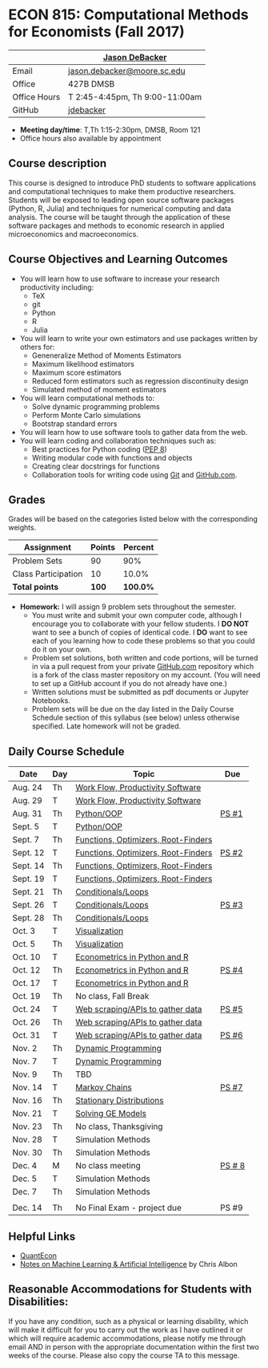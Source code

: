 # ECON 815: Computational Methods for Economists (Fall 2017) #

|  | [Jason DeBacker](http://jasondebacker.com) |
|--------------|--------------------------------------------------------------|
| Email | [jason.debacker@moore.sc.edu](mailto:jason.debacker@moore.sc.edu) |
| Office | 427B DMSB |
| Office Hours | T 2:45-4:45pm, Th 9:00-11:00am |
| GitHub | [jdebacker](https://github.com/jdebacker) |

* **Meeting day/time**: T,Th 1:15-2:30pm, DMSB, Room 121
* Office hours also available by appointment


## Course description ##

This course is designed to introduce PhD students to software applications and computational techniques to make them productive researchers. Students will be exposed to leading open source software packages (Python, R, Julia) and techniques for numerical computing and data analysis. The course will be taught through the application of these software packages and methods to economic research in applied microeconomics and macroeconomics.


## Course Objectives and Learning Outcomes ##

* You will learn how to use software to increase your research productivity including:
	* TeX
	* git
	* Python
	* R
	* Julia
* You will learn to write your own estimators and use packages written by others for:
	* Geneneralize Method of Moments Estimators
	* Maximum likelihood estimators
	* Maximum score estimators
	* Reduced form estimators such as regression discontinuity design
	* Simulated method of moment estimators
* You will learn computational methods to:
	* Solve dynamic programming problems
	* Perform Monte Carlo simulations
	* Bootstrap standard errors
* You will learn how to use software tools to gather data from the web.
* You will learn coding and collaboration techniques such as:
	* Best practices for Python coding ([PEP 8](https://www.python.org/dev/peps/pep-0008/))
	* Writing modular code with functions and objects
	* Creating clear docstrings for functions
	* Collaboration tools for writing code using [Git](https://git-scm.com/) and [GitHub.com](https://github.com/).


## Grades ##

Grades will be based on the categories listed below with the corresponding weights.

Assignment                   | Points |   Percent  |
-----------------------------|--------|------------|
Problem Sets                 |   90   |    90%   |
Class Participation                |   10   |    10.0%   |
**Total points**             | **100** | **100.0%** |

* **Homework:** I will assign 9 problem sets throughout the semester.
	* You must write and submit your own computer code, although I encourage you to collaborate with your fellow students. I **DO NOT** want to see a bunch of copies of identical code. I **DO** want to see each of you learning how to code these problems so that you could do it on your own.
	* Problem set solutions, both written and code portions, will be turned in via a pull request from your private [GitHub.com](https://git-scm.com/) repository which is a fork of the class master repository on my account. (You will need to set up a GitHub account if you do not already have one.)
	* Written solutions must be submitted as pdf documents or Jupyter Notebooks.
	* Problem sets will be due on the day listed in the Daily Course Schedule section of this syllabus (see below) unless otherwise specified. Late homework will not be graded.



## Daily Course Schedule ##

| Date     | Day | Topic                                  | Due    |
|----------|-----|----------------------------------------|--------|
| Aug. 24  | Th  | [Work Flow, Productivity Software](https://github.com/jdebacker/CompEcon_Fall17/tree/master/Productivity)       |        |
| Aug. 29  | T   | [Work Flow, Productivity Software](https://github.com/jdebacker/CompEcon_Fall17/tree/master/Productivity)         |        |
| Aug. 31  | Th  | [Python/OOP](https://github.com/jdebacker/CompEcon_Fall17/tree/master/Python)                             | [PS #1](https://github.com/jdebacker/CompEcon_Fall17/blob/master/Productivity/PS1.pdf)  |
| Sept. 5  | T   | [Python/OOP](https://github.com/jdebacker/CompEcon_Fall17/tree/master/Python)                             |        |
| Sept. 7  | Th  | [Functions, Optimizers, Root-Finders](https://github.com/jdebacker/CompEcon_Fall17/tree/master/Functions)    |        |
| Sept. 12 | T   | [Functions, Optimizers, Root-Finders](https://github.com/jdebacker/CompEcon_Fall17/tree/master/Functions)     | [PS #2](https://github.com/jdebacker/CompEcon_Fall17/blob/master/Python/PS2.pdf)  |
| Sept. 14 | Th  | [Functions, Optimizers, Root-Finders](https://github.com/jdebacker/CompEcon_Fall17/tree/master/Functions)      |        |
| Sept. 19 | T   | [Functions, Optimizers, Root-Finders](https://github.com/jdebacker/CompEcon_Fall17/tree/master/Functions)      |        |
| Sept. 21 | Th  | [Conditionals/Loops](https://github.com/jdebacker/CompEcon_Fall17/tree/master/LoopConditional)                     |        |
| Sept. 26 | T   | [Conditionals/Loops](https://github.com/jdebacker/CompEcon_Fall17/tree/master/LoopConditional)                     | [PS #3](https://github.com/jdebacker/CompEcon_Fall17/blob/master/Functions/PS3.pdf)  |
| Sept. 28 | Th   | [Conditionals/Loops](https://github.com/jdebacker/CompEcon_Fall17/tree/master/LoopConditional)                     | |
| Oct. 3   | T   | [Visualization](https://github.com/jdebacker/CompEcon_Fall17/tree/master/Visualization)                          |   |
| Oct. 5   | Th   | [Visualization](https://github.com/jdebacker/CompEcon_Fall17/tree/master/Visualization)                          |   |
| Oct. 10   | T  | [Econometrics in Python and R](https://github.com/jdebacker/CompEcon_Fall17/tree/master/R)           |        |
| Oct. 12  | Th   | [Econometrics in Python and R](https://github.com/jdebacker/CompEcon_Fall17/tree/master/R)           | [PS #4](https://github.com/jdebacker/CompEcon_Fall17/blob/master/LoopConditional/PS4.pdf)  |
| Oct. 17  | T  | [Econometrics in Python and R](https://github.com/jdebacker/CompEcon_Fall17/tree/master/R)           |        |
| Oct. 19  | Th  | No class, Fall Break                   |        |
| Oct. 24  | T   | [Web scraping/APIs to gather data](https://github.com/jdebacker/CompEcon_Fall17/tree/master/WebData)       | [PS #5](https://github.com/jdebacker/CompEcon_Fall17/blob/master/Visualization/PS5.pdf)       |
| Oct. 26  | Th  | [Web scraping/APIs to gather data](https://github.com/jdebacker/CompEcon_Fall17/tree/master/WebData)       |   |
| Oct. 31  | T   | [Web scraping/APIs to gather data](https://github.com/jdebacker/CompEcon_Fall17/tree/master/WebData)       | [PS #6](https://github.com/jdebacker/CompEcon_Fall17/blob/master/R/PS6.pdf)     |
| Nov. 2   | Th  | [Dynamic Programming](https://github.com/jdebacker/CompEcon_Fall17/tree/master/DynamicProgramming)       |        |
| Nov. 7   | T   | [Dynamic Programming](https://github.com/jdebacker/CompEcon_Fall17/tree/master/DynamicProgramming)  |        |
| Nov. 9   | Th  | TBD                                    |        |
| Nov. 14  | T   | [Markov Chains](https://github.com/jdebacker/CompEcon_Fall17/tree/master/DynamicProgramming)  | [PS #7](https://github.com/jdebacker/CompEcon_Fall17/blob/master/WebData/PS7.pdf)  |
| Nov. 16  | Th  | [Stationary Distributions](https://github.com/jdebacker/CompEcon_Fall17/tree/master/DynamicProgramming)  |        |
| Nov. 21  | T   | [Solving GE Models](https://github.com/jdebacker/CompEcon_Fall17/tree/master/DynamicProgramming)  |        |
| Nov. 23  | Th  | No class, Thanksgiving                 |        |
| Nov. 28  | T   | Simulation Methods                     |        |
| Nov. 30  | Th  | Simulation Methods                     | |
| Dec. 4   | M  | No class meeting                     | [PS # 8](https://github.com/jdebacker/CompEcon_Fall17/blob/master/DynamicProgramming/PS8.pdf) |
| Dec. 5   | T   | Simulation Methods                     |        |
| Dec. 7   | Th  | Simulation Methods                     |        |
|          |     |                                        |        |
| Dec. 14  | Th  | No Final Exam - project due            | PS #9  |


## Helpful Links ##

* [QuantEcon](https://quantecon.org)
* [Notes on Machine Learning & Artificial Intelligence](https://chrisalbon.com) by Chris Albon


## Reasonable Accommodations for Students with Disabilities: ##

If you have any condition, such as a physical or learning disability, which will make it difficult for you to carry out the work as I have outlined it or which will require academic accommodations, please notify me through email AND in person with the appropriate documentation within the first two weeks of the course. Please also copy the course TA to this message.
